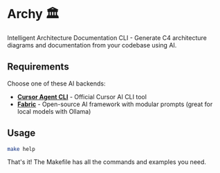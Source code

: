# Archy 🏛️

Intelligent Architecture Documentation CLI - Generate C4 architecture diagrams and documentation from your codebase using AI.

## Requirements

Choose one of these AI backends:
- **[Cursor Agent CLI](https://cursor.com/cli)** - Official Cursor AI CLI tool  
- **[Fabric](https://github.com/danielmiessler/Fabric)** - Open-source AI framework with modular prompts (great for local models with Ollama)

## Usage

```bash
make help
```

That's it! The Makefile has all the commands and examples you need.
